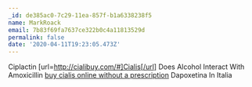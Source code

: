 ```yaml
---
_id: de385ac0-7c29-11ea-857f-b1a6338238f5
name: MarkRoack
email: 7b83f69fa7637ce322b0c4a11813529d
permalink: false
date: '2020-04-11T19:23:05.473Z'
---
```

Ciplactin  [url=http://cialibuy.com/#]Cialis[/url] Does Alcohol Interact With Amoxicillin  <a href=http://cialibuy.com/#>buy cialis online without a prescription</a> Dapoxetina In Italia

